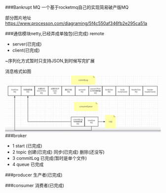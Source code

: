 ###Bankrupt MQ
一个基于rocketmq自己的实现简易破产版MQ

部分图片地址
https://www.processon.com/diagraming/5f4c550af346fb2e295ca51a


###通信模块netty,已经弄成单独包(已完成)
remote
- server(已完成)
- client(已完成)

~序列化方式暂时只支持JSON,到时候写完扩展

消息格式如图
![img_1.png](img_1.png)
###broker
- 1 start (已完成)
- 2 topic 创建(已完成) 同步(已完成) 删除(还没写)
- 3 commitLog 已完成(暂时是单个文件)
- 4 queue 已完成

###producer
生产者(已完成)

###consumer
消费者(已完成)
